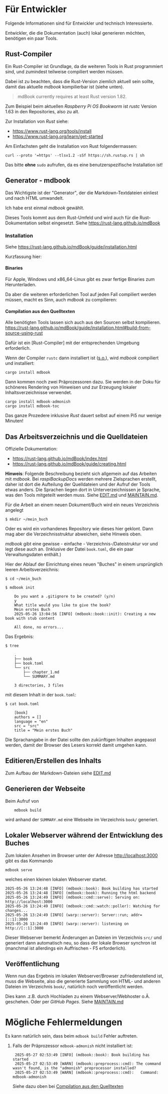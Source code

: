 # Für Entwickler

Folgende Informationen sind für Entwickler und technisch Interessierte.

Entwickler, die die Dokumentation (auch) lokal generieren möchten, benötigen ein paar Tools.

<a name="rust-compiler"></a>
## Rust-Compiler

Ein Rust-Compiler ist Grundlage, da die weiteren Tools in Rust programmiert sind,
und zumindest teilweise compiliert werden müssen.

Dabei ist zu beachten, dass die Rust-Version ziemlich aktuell sein sollte,
damit das aktuelle *mdbook* kompilierbar ist (siehe unten).

> mdBook currently requires at least Rust version 1.82.

Zum Beispiel beim aktuellen *Raspberry Pi OS* *Bookworm* ist *rustc* Version 1.63 in den Repositories, also zu alt.

Zur Installation von *Rust* siehe:

  - https://www.rust-lang.org/tools/install
  - https://www.rust-lang.org/learn/get-started

Am Einfachsten geht die Installation von Rust folgendermassen:

```
curl --proto '=https' --tlsv1.2 -sSf https://sh.rustup.rs | sh
```

Das bitte **ohne** `sudo` aufrufen, da es eine benutzerspezifische Installation ist!


## Generator - mdbook

Das Wichtigste ist der "Generator", der die Markdown-Textdateien einliest und nach HTML umwandelt.

Ich habe erst einmal *mdbook* gewählt.

Dieses Tools kommt aus dem Rust-Umfeld und wird auch für die Rust-Dokumentation selbst eingesetzt.
Siehe <https://rust-lang.github.io/mdBook>

### Installation

Siehe <https://rust-lang.github.io/mdBook/guide/installation.html>

Kurzfassung hier:

#### Binaries

Für Apple, Windows und x86_64-Linux gibt es zwar fertige Binaries zum Herunterladen.

Da aber die weiteren erforderlichen Tool auf jeden Fall compiliert werden müssen,
macht es Sinn, auch *mdbook* zu compilieren:

<a name="compile-from-sources"></a>
#### Compilation aus den Quelltexten

Alle benötigten Tools lassen sich auch aus den Sourcen selbst kompilieren.
<https://rust-lang.github.io/mdBook/guide/installation.html#build-from-source-using-rust>

Dafür ist ein [Rust-Compiler] mit der entsprechenden Umgebung erforderlich.

Wenn der Compiler `rustc` dann installiert ist ([s.o.](#rust-compiler)), wird *mdbook* compiliert und installiert:

    cargo install mdbook

Dann kommen noch zwei Präprozessoren dazu.
Sie werden in der Doku für schöneres Rendering von Hinweisen
und zur Erzeugung lokaler Inhaltsverzeichnisse verwendet.

    cargo install mdbook-admonish
    cargo install mdbook-toc

Das ganze Prozedere inklusive *Rust* dauert selbst auf einem Pi5 nur wenige Minuten!


## Das Arbeitsverzeichnis und die Quelldateien

Offizielle Dokumentation:

  - <https://rust-lang.github.io/mdBook/index.html>
  - <https://rust-lang.github.io/mdBook/guide/creating.html>


**Hinweis**: Folgende Beschreibung bezieht sich allgemein auf das Arbeiten mit *mdbook*.
Bei *raspiBackupDocs* werden mehrere Zielsprachen erstellt, daher ist dort die
Aufteilung der Quelldateien und der Aufruf der Tools etwas anders.
Die Sprachen liegen dort in Unterverzeichnissen je Sprache, was den Tools mitgeteilt werden muss.
Siehe [EDIT.md](EDIT.md) und [MAINTAIN.md](MAINTAIN.md).

Für die Arbeit an einem neuen Dokument/Buch wird ein neues Verzeichnis angelegt

    $ mkdir ~/mein_buch

Oder es wird ein vorhandenes Repository wie dieses hier geklont.
Dann mag aber die Verzeichnisstruktur abweichen, siehe Hinweis oben.

*mdbook* gibt eine gewisse - einfache - Verzeichnis-/Dateistruktur vor und legt diese auch an.
(Inklusive der Datei `book.toml`, die ein paar Verwaltungsdaten enthält.)

Hier der Ablauf der Einrichtung eines neuen "Buches" in einem ursprünglich leeren Arbeitsverzeichnis:

    $ cd ~/mein_buch

    $ mdbook init

        Do you want a .gitignore to be created? (y/n)
        y
        What title would you like to give the book?
        Mein erstes Buch
        2025-05-26 13:04:56 [INFO] (mdbook::book::init): Creating a new book with stub content

        All done, no errors...

Das Ergebnis:

    $ tree

        .
        ├── book
        ├── book.toml
        └── src
            ├── chapter_1.md
            └── SUMMARY.md

        3 directories, 3 files

mit diesem Inhalt in der `book.toml`:

    $ cat book.toml

        [book]
        authors = []
        language = "en"
        src = "src"
        title = "Mein erstes Buch"


Die Sprachangabe in der Datei sollte den zukünftigen Inhalten angepasst werden,
damit der Browser des Lesers korrekt damit umgehen kann.


## Editieren/Erstellen des Inhalts

Zum Aufbau der Markdown-Dateien siehe [EDIT.md](EDIT.md)


## Generieren der Webseite

Beim Aufruf von

        mdbook build

wird anhand der `SUMMARY.md` eine Webseite im Verzeichnis `book/` generiert.


## Lokaler Webserver während der Entwicklung des Buches

Zum lokalen Ansehen im Browser unter der Adresse <http://localhost:3000> gibt es das Kommando

    mdbook serve

welches einen kleinen lokalen Webserver startet.

    2025-05-26 13:24:48 [INFO] (mdbook::book): Book building has started
    2025-05-26 13:24:48 [INFO] (mdbook::book): Running the html backend
    2025-05-26 13:24:49 [INFO] (mdbook::cmd::serve): Serving on: http://localhost:3000
    2025-05-26 13:24:49 [INFO] (mdbook::cmd::watch::poller): Watching for changes...
    2025-05-26 13:24:49 [INFO] (warp::server): Server::run; addr=[::1]:3000
    2025-05-26 13:24:49 [INFO] (warp::server): listening on http://[::1]:3000

Dieser Webserver bemerkt Änderungen an Dateien im Verzeichnis `src/` und generiert dann automatisch neu,
so dass der lokale Browser synchron ist (manchmal ist allerdings ein Auffrischen - F5 erforderlich).


## Veröffentlichung

Wenn nun das Ergebnis im lokalen Webserver/Browser zufriedenstellend ist,
muss die Webseite, also die generierte Sammlung von HTML- und anderen Dateien im Verzeichnis `book/`,
natürlich noch veröffentlicht werden.

Dies kann .z.B. durch Hochladen zu einem Webserver/Webhoster o.Ä. geschehen.
Oder per *GitHub Pages*. Siehe [MAINTAIN.md](MAINTAIN.md)



# Mögliche Fehlermeldungen

Es kann natürlich sein, dass beim `mdbook build` Fehler auftreten.

1. Falls der Präprozessor `mdbook-admonish` nicht installiert ist:

        2025-05-27 02:53:49 [INFO] (mdbook::book): Book building has started
        2025-05-27 02:53:49 [WARN] (mdbook::preprocess::cmd): The command wasn't found, is the "admonish" preprocessor installed?
        2025-05-27 02:53:49 [WARN] (mdbook::preprocess::cmd): 	Command: mdbook-admonish

   Siehe dazu oben bei [Compilation aus den Quelltexten](#compile-from-sources)

